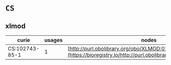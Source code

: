 # `CS`

## xlmod

| curie          |   usages | nodes                                                                                                           |
|----------------|----------|-----------------------------------------------------------------------------------------------------------------|
| CS:102743-85-1 |        1 | [http://purl.obolibrary.org/obo/XLMOD:01821](https://bioregistry.io/http://purl.obolibrary.org/obo/XLMOD:01821) |
